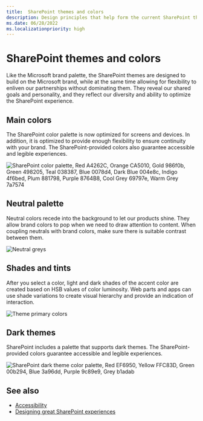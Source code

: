 ```yaml
---
title:  SharePoint themes and colors
description: Design principles that help form the current SharePoint themes and color palette.
ms.date: 06/28/2022
ms.localizationpriority: high
---
```


# SharePoint themes and colors

Like the Microsoft brand palette, the SharePoint themes are designed to build on the Microsoft brand, while at the same time allowing for flexibility to enliven our partnerships without dominating them. They reveal our shared goals and personality, and they reflect our diversity and ability to optimize the SharePoint experience.

## Main colors

The SharePoint color palette is now optimized for screens and devices. In addition, it is optimized to provide enough flexibility to ensure continuity with your brand. The SharePoint-provided colors also guarantee accessible and legible experiences.

![SharePoint color palette, Red A4262C, Orange CA5010, Gold 986f0b, Green 498205, Teal 038387, Blue 0078d4, Dark Blue 004e8c, Indigo 4f6bed, Plum 881798, Purple 8764B8, Cool Grey 69797e, Warm Grey 7a7574](../images/sharepoint-themes.png)

## Neutral palette

Neutral colors recede into the background to let our products shine. They allow brand colors to pop when we need to draw attention to content. When coupling neutrals with brand colors, make sure there is suitable contrast between them.

![Neutral greys](../images/sharepoint-neutralgreys.png)

## Shades and tints

After you select a color, light and dark shades of the accent color are created based on HSB values of color luminosity. Web parts and apps can use shade variations to create visual hierarchy and provide an indication of interaction.

![Theme primary colors](../images/sharepoint-theme-primary.png)

## Dark themes

SharePoint includes a palette that supports dark themes. The SharePoint-provided colors guarantee accessible and legible experiences.

![SharePoint dark theme color palette, Red EF6950, Yellow FFC83D, Green 00b294, Blue 3a96dd, Purple 9c89e9, Grey b1adab](../images/sharepoint-themes-dark.png)

## See also

- [Accessibility](accessibility.md)
- [Designing great SharePoint experiences](design-guidance-overview.md)
